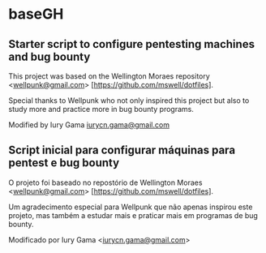 # baseGH

## Starter script to configure pentesting machines and bug bounty
This project was based on the Wellington Moraes repository \<wellpunk@gmail.com> [https://github.com/mswell/dotfiles].

Special thanks to Wellpunk who not only inspired this project but also to study more and practice more in bug bounty programs.

Modified by Iury Gama <iurycn.gama@gmail.com>


## Script inicial para configurar máquinas para pentest e bug bounty 
O projeto foi baseado no repostório de Wellington Moraes \<wellpunk@gmail.com> [https://github.com/mswell/dotfiles].

Um agradecimento especial para Wellpunk que não apenas inspirou este projeto, mas também a estudar mais e praticar mais em programas de bug bounty.

Modificado por Iury Gama \<iurycn.gama@gmail.com>